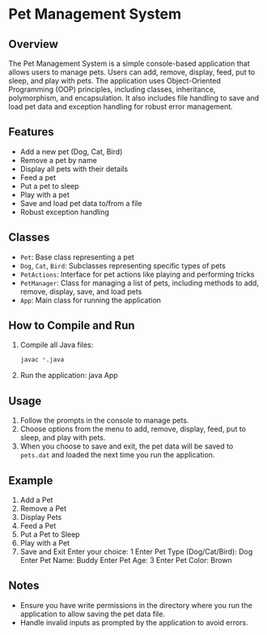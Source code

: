# Pet Management System

## Overview

The Pet Management System is a simple console-based application that allows users to manage pets. Users can add, remove, display, feed, put to sleep, and play with pets. The application uses Object-Oriented Programming (OOP) principles, including classes, inheritance, polymorphism, and encapsulation. It also includes file handling to save and load pet data and exception handling for robust error management.

## Features

- Add a new pet (Dog, Cat, Bird)
- Remove a pet by name
- Display all pets with their details
- Feed a pet
- Put a pet to sleep
- Play with a pet
- Save and load pet data to/from a file
- Robust exception handling

## Classes

- `Pet`: Base class representing a pet
- `Dog`, `Cat`, `Bird`: Subclasses representing specific types of pets
- `PetActions`: Interface for pet actions like playing and performing tricks
- `PetManager`: Class for managing a list of pets, including methods to add, remove, display, save, and load pets
- `App`: Main class for running the application

## How to Compile and Run

1. Compile all Java files:
   ```bash
   javac *.java
2. Run the application:
   java App

## Usage
   
1. Follow the prompts in the console to manage pets.
2. Choose options from the menu to add, remove, display, feed, put to sleep, and play with pets.
3. When you choose to save and exit, the pet data will be saved to `pets.dat` and loaded the next time you run the application.

## Example

1. Add a Pet
2. Remove a Pet
3. Display Pets
4. Feed a Pet
5. Put a Pet to Sleep
6. Play with a Pet
7. Save and Exit
Enter your choice: 1
Enter Pet Type (Dog/Cat/Bird): Dog
Enter Pet Name: Buddy
Enter Pet Age: 3
Enter Pet Color: Brown

## Notes

- Ensure you have write permissions in the directory where you run the application to allow saving the pet data file.
- Handle invalid inputs as prompted by the application to avoid errors.